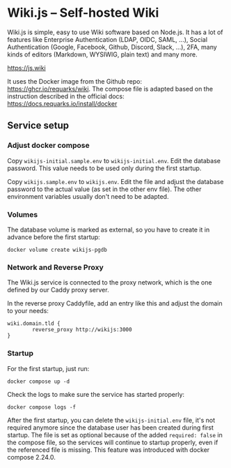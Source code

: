 
# Wiki.js – Self-hosted Wiki

Wiki.js is simple, easy to use Wiki software based on Node.js. It has a lot of features like Enterprise Authentication (LDAP, OIDC, SAML, ...), Social Authentication (Google, Facebook, Github, Discord, Slack, ...), 2FA, many kinds of editors (Markdown, WYSIWIG, plain text) and many more.

https://js.wiki

It uses the Docker image from the Github repo: https://ghcr.io/requarks/wiki.
The compose file is adapted based on the instruction described in the official docs: https://docs.requarks.io/install/docker

## Service setup

### Adjust docker compose

Copy `wikijs-initial.sample.env` to `wikijs-initial.env`. Edit the database password. 
This value needs to be used only during the first startup.

Copy `wikijs.sample.env` to `wikijs.env`. Edit the file and adjust the database password to the actual value (as set in the other env file). The other environment variables usually don't need to be adapted.

### Volumes

The database volume is marked as external, so you have to create it in advance before the first startup:

```
docker volume create wikijs-pgdb
```

### Network and Reverse Proxy

The Wiki.js service is connected to the proxy network, which is the one defined by our Caddy proxy server.

In the reverse proxy Caddyfile, add an entry like this and adjust the domain to your needs:

```
wiki.domain.tld {
        reverse_proxy http://wikijs:3000
}
```

### Startup

For the first startup, just run:

```
docker compose up -d
```

Check the logs to make sure the service has started properly:

```
docker compose logs -f
```

After the first startup, you can delete the `wikijs-initial.env` file, it's not required anymore since the database user has been created during first startup.
The file is set as optional because of the added `required: false` in the compose file, so the services will continue to startup properly, even if the referenced file is missing.
This feature was introduced with docker compose 2.24.0.
